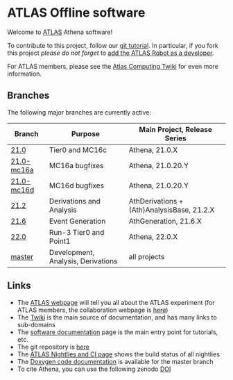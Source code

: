 ATLAS Offline software
========================

Welcome to [ATLAS](https://atlas.ch) Athena software!

To contribute to this project, follow our [git tutorial](https://atlassoftwaredocs.web.cern.ch/gittutorial/). In particular, if you fork this project *please do not forget* to [add the ATLAS Robot as a developer](https://atlassoftwaredocs.web.cern.ch/gittutorial/gitlab-fork/).

For ATLAS members, please see the [Atlas Computing Twiki](https://twiki.cern.ch/twiki/bin/view/AtlasComputing/AtlasComputing) for even more information.

Branches
--------
The following major branches are currently active:

Branch                                                            | Purpose                      | Main Project, Release Series
------------------------------------------------------------------| ---------------------------- | ---------------------------------------
[21.0](https://gitlab.cern.ch/atlas/athena/tree/21.0)             | Tier0 and MC16c              | Athena, 21.0.X
[21.0-mc16a](https://gitlab.cern.ch/atlas/athena/tree/21.0-mc16a) | MC16a bugfixes               | Athena, 21.0.20.Y
[21.0-mc16d](https://gitlab.cern.ch/atlas/athena/tree/21.0-mc16d) | MC16d bugfixes               | Athena, 21.0.20.Y
[21.2](https://gitlab.cern.ch/atlas/athena/tree/21.2)             | Derivations and Analysis     | AthDerivations + (Ath)AnalysisBase, 21.2.X
[21.6](https://gitlab.cern.ch/atlas/athena/tree/21.6)             | Event Generation             | AthGeneration, 21.6.X
[22.0](https://gitlab.cern.ch/atlas/athena/tree/22.0)             | Run-3 Tier0 and Point1       | Athena, 22.0.X
[master](https://gitlab.cern.ch/atlas/athena/tree/master)         | Development, Analysis, Derivations | all projects

Links
-----

- The [ATLAS webpage](https://atlas.ch) will tell you all about the ATLAS experiment (for ATLAS members, the collaboration webpage is [here](https://atlas-collaboration.web.cern.ch/))
- The [Twiki](https://twiki.cern.ch/twiki/bin/view/AtlasComputing/AtlasComputing) is the main source of documentation, and has many links to sub-domains
- The [software documentation](https://atlassoftwaredocs.web.cern.ch) page is the main entry point for tutorials, etc.
- The git repository is [here](https://gitlab.cern.ch/atlas/athena)
- The [ATLAS Nightlies and CI page](https://bigpanda.cern.ch/globalview/) shows the build status of all nightlies
- The [Doxygen code documentation](https://atlas-sw-doxygen.web.cern.ch/atlas-sw-doxygen/atlas_22.0.X-DOX/docs/html/index.html) is available for the master branch
- To cite Athena, you can use the following zenodo [DOI](https://zenodo.org/record/2641997)
